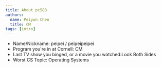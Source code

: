 ```yaml
---
title: About pc588
authors:
  name: Peiyun Chen
  title: CM
tags: [intro]
---
```


- Name/Nickname: peipei / peipeipeipei
- Program you're in at Cornell: CM
- Last TV show you binged, or a movie you watched:Look Both Sides
- Worst CS Topic: Operating Systems